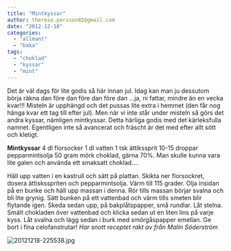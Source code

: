 ```yaml
---
title: "Mintkyssar"
author: therese.persson82@gmail.com
date: "2012-12-18"
categories: 
  - "allmant"
  - "baka"
tags: 
  - "choklad"
  - "kyssar"
  - "mint"
---
```


Det är väl dags för lite godis så här innan jul. Idag kan man ju dessutom börja räkna dan före dan före dan före dan ...ja, ni fattar, mindre än en vecka kvar!!! Misteln är upphängd och det pussas lite extra i hemmet (den får nog hänga kvar ett tag till efter jul). Men när vi inte står under misteln så görs det andra kyssar, nämligen mintkyssar. Detta härliga godis med det kärleksfulla namnet. Egentligen inte så avancerat och fräscht är det med efter allt sött och kletigt.

**Mintkyssar** 4 dl florsocker 1 dl vatten 1 tsk ättikssprit 10-15 droppar pepparmintsolja 50 gram mörk choklad, gärna 70%. Man skulle kunna vara lite galen och använda ett smaksatt choklad....

Häll upp vatten i en kastrull och sätt på plattan. Skikta ner florsockret, dosera ättisksspriten och pepparmintsolja. Värm till 115 grader. Olja insidan på en bunke och häll upp massan i denna. Rör tills massan börjar svalna och bli lite grynig. Sätt bunken på ett vattenbad och värm tills smeten blir flytande igen. Skeda sedan upp, på bakplåtspapper, små rundlar. Låt stelna. Smält chokladen över vattenbad och klicka sedan ut en liten lins på varje kyss. Låt svalna och lägg sedan i burk med smörgåspapper emellan. Ge bort i fina celofanstrutar! _Har snott receptet rakt av från Malin Söderström_

  
  
![20121218-225538.jpg](/static/img/20121218-225538.jpg)
